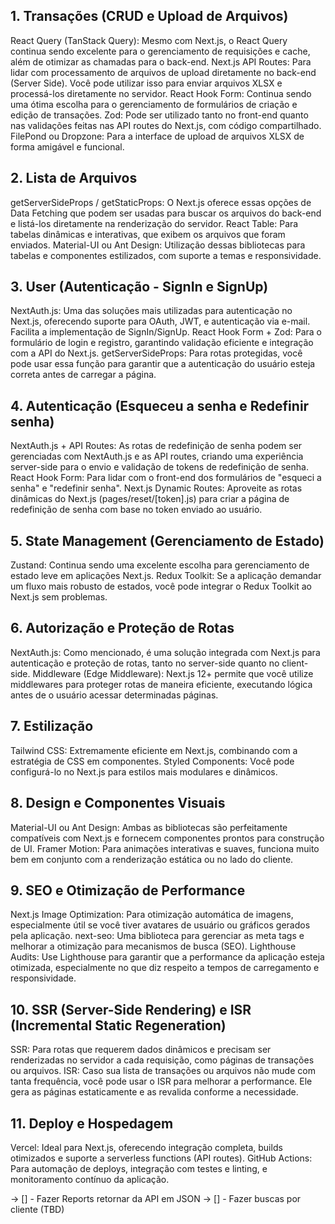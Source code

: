 ## 1. Transações (CRUD e Upload de Arquivos)
React Query (TanStack Query): Mesmo com Next.js, o React Query continua sendo excelente para o gerenciamento de requisições e cache, além de otimizar as chamadas para o back-end.
Next.js API Routes: Para lidar com processamento de arquivos de upload diretamente no back-end (Server Side). Você pode utilizar isso para enviar arquivos XLSX e processá-los diretamente no servidor.
React Hook Form: Continua sendo uma ótima escolha para o gerenciamento de formulários de criação e edição de transações.
Zod: Pode ser utilizado tanto no front-end quanto nas validações feitas nas API routes do Next.js, com código compartilhado.
FilePond ou Dropzone: Para a interface de upload de arquivos XLSX de forma amigável e funcional.

## 2. Lista de Arquivos
getServerSideProps / getStaticProps: O Next.js oferece essas opções de Data Fetching que podem ser usadas para buscar os arquivos do back-end e listá-los diretamente na renderização do servidor.
React Table: Para tabelas dinâmicas e interativas, que exibem os arquivos que foram enviados.
Material-UI ou Ant Design: Utilização dessas bibliotecas para tabelas e componentes estilizados, com suporte a temas e responsividade.

## 3. User (Autenticação - SignIn e SignUp)
NextAuth.js: Uma das soluções mais utilizadas para autenticação no Next.js, oferecendo suporte para OAuth, JWT, e autenticação via e-mail. Facilita a implementação de SignIn/SignUp.
React Hook Form + Zod: Para o formulário de login e registro, garantindo validação eficiente e integração com a API do Next.js.
getServerSideProps: Para rotas protegidas, você pode usar essa função para garantir que a autenticação do usuário esteja correta antes de carregar a página.

## 4. Autenticação (Esqueceu a senha e Redefinir senha)
NextAuth.js + API Routes: As rotas de redefinição de senha podem ser gerenciadas com NextAuth.js e as API routes, criando uma experiência server-side para o envio e validação de tokens de redefinição de senha.
React Hook Form: Para lidar com o front-end dos formulários de "esqueci a senha" e "redefinir senha".
Next.js Dynamic Routes: Aproveite as rotas dinâmicas do Next.js (pages/reset/[token].js) para criar a página de redefinição de senha com base no token enviado ao usuário.

## 5. State Management (Gerenciamento de Estado)
Zustand: Continua sendo uma excelente escolha para gerenciamento de estado leve em aplicações Next.js.
Redux Toolkit: Se a aplicação demandar um fluxo mais robusto de estados, você pode integrar o Redux Toolkit ao Next.js sem problemas.

## 6. Autorização e Proteção de Rotas
NextAuth.js: Como mencionado, é uma solução integrada com Next.js para autenticação e proteção de rotas, tanto no server-side quanto no client-side.
Middleware (Edge Middleware): Next.js 12+ permite que você utilize middlewares para proteger rotas de maneira eficiente, executando lógica antes de o usuário acessar determinadas páginas.

## 7. Estilização
Tailwind CSS: Extremamente eficiente em Next.js, combinando com a estratégia de CSS em componentes.
Styled Components: Você pode configurá-lo no Next.js para estilos mais modulares e dinâmicos.

## 8. Design e Componentes Visuais
Material-UI ou Ant Design: Ambas as bibliotecas são perfeitamente compatíveis com Next.js e fornecem componentes prontos para construção de UI.
Framer Motion: Para animações interativas e suaves, funciona muito bem em conjunto com a renderização estática ou no lado do cliente.

## 9. SEO e Otimização de Performance
Next.js Image Optimization: Para otimização automática de imagens, especialmente útil se você tiver avatares de usuário ou gráficos gerados pela aplicação.
next-seo: Uma biblioteca para gerenciar as meta tags e melhorar a otimização para mecanismos de busca (SEO).
Lighthouse Audits: Use Lighthouse para garantir que a performance da aplicação esteja otimizada, especialmente no que diz respeito a tempos de carregamento e responsividade.

## 10. SSR (Server-Side Rendering) e ISR (Incremental Static Regeneration)
SSR: Para rotas que requerem dados dinâmicos e precisam ser renderizadas no servidor a cada requisição, como páginas de transações ou arquivos.
ISR: Caso sua lista de transações ou arquivos não mude com tanta frequência, você pode usar o ISR para melhorar a performance. Ele gera as páginas estaticamente e as revalida conforme a necessidade.

## 11. Deploy e Hospedagem
Vercel: Ideal para Next.js, oferecendo integração completa, builds otimizados e suporte a serverless functions (API routes).
GitHub Actions: Para automação de deploys, integração com testes e linting, e monitoramento contínuo da aplicação.

<!-- TODO BACK -->
-> [] - Fazer Reports retornar da API em JSON
-> [] - Fazer buscas por cliente (TBD)